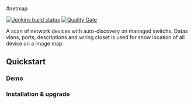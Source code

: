 #netmap

[![Jenkins build status](https://jenkins.qth.fr/job/Sonar_NetMap/badge/icon)](https://jenkins.qth.fr/job/Validate_NetMap/)
[![Quality Gate](https://sonar.qth.fr//api/badges/gate?key=qth%3Aphp-netmap)](https://sonar.qth.fr/dashboard/index?id=qth%3Aphp-netmap)

A scan of network devices with auto-discovery on managed switchs.
Datas vlans, ports, descriptions and wiring closet is used for show location of all device on a image map

## Quickstart

### Demo

### Installation & upgrade